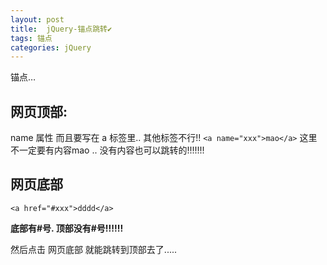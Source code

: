 ```yaml
---
layout: post
title:  jQuery-锚点跳转✔︎
tags: 锚点
categories: jQuery
---
```


锚点… 



## 网页顶部:
name 属性   而且要写在 a 标签里.. 其他标签不行!!
`<a name="xxx">mao</a>`
这里不一定要有内容mao ..  没有内容也可以跳转的!!!!!!! 

## 网页底部
`<a href="#xxx">dddd</a>`


**底部有#号. 顶部没有#号!!!!!!**




然后点击 网页底部  就能跳转到顶部去了.....